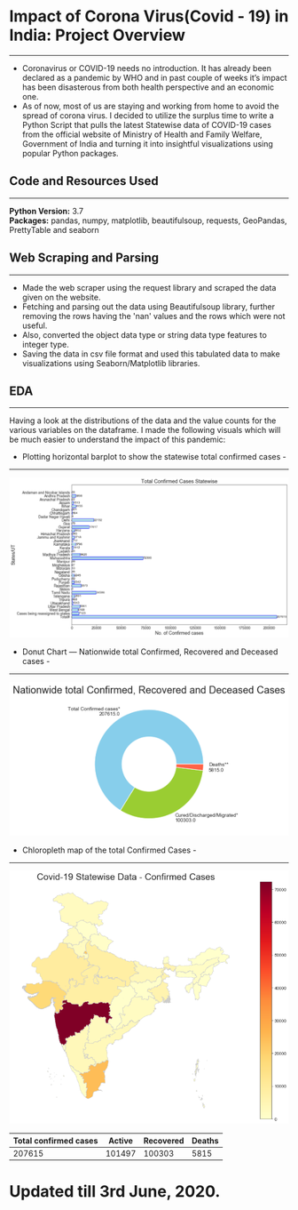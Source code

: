 # Impact of Corona Virus(Covid - 19) in India: Project Overview 
***
* Coronavirus or COVID-19 needs no introduction. It has already been declared as a pandemic by WHO and in past couple of weeks it’s impact has been disasterous from both health perspective and an economic one. 
* As of now, most of us are staying and working from home to avoid the spread of corona virus. I decided to utilize the surplus time to write a Python Script that pulls the latest Statewise data of COVID-19 cases from the official website of Ministry of Health and Family Welfare, Government of India and turning it into insightful visualizations using popular Python packages.


## Code and Resources Used 
***
**Python Version:** 3.7  
**Packages:** pandas, numpy, matplotlib, beautifulsoup, requests, GeoPandas, PrettyTable and seaborn  


## Web Scraping and Parsing
***
* Made the web scraper using the request library and scraped the data given on the website. 
* Fetching and parsing out the data using Beautifulsoup library, further removing the rows having the 'nan' values and the rows which were not useful.
* Also, converted the object data type or string data type features to integer type.
* Saving the data in csv file format and used this tabulated data to make visualizations using Seaborn/Matplotlib libraries.

## EDA
***
Having a look at the distributions of the data and the value counts for the various variables on the dataframe. I made the following visuals which will be much easier to understand the impact of this pandemic:

* Plotting horizontal barplot to show the statewise total confirmed cases -
***
![alt text](https://github.com/ankushraj43/ds_Covid19_proj/blob/master/bar_chart.png "Statewise confirmed cases on a bar chart")

* Donut Chart — Nationwide total Confirmed, Recovered and Deceased cases -
***
![alt text](https://github.com/ankushraj43/ds_Covid19_proj/blob/master/donut_chart.png "Distribution of cases on a donut chart")

* Chloropleth map of the total Confirmed Cases -
***
![alt text](https://github.com/ankushraj43/ds_Covid19_proj/blob/master/map.png "Cases on the Indian Map")

|Total confirmed cases|Active|Recovered|Deaths|
|---------|---------|----------|------|
|207615|101497|100303|5815|

# Updated till 3rd June, 2020.

